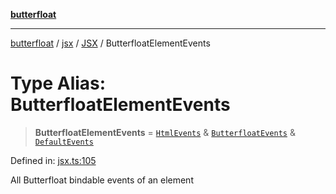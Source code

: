 [**butterfloat**](../../../../../../index.md)

***

[butterfloat](../../../../../../index.md) / [jsx](../../../index.md) / [JSX](../index.md) / ButterfloatElementEvents

# Type Alias: ButterfloatElementEvents

> **ButterfloatElementEvents** = [`HtmlEvents`](HtmlEvents.md) & [`ButterfloatEvents`](../../../../../../interfaces/ButterfloatEvents.md) & [`DefaultEvents`](../../../../../../type-aliases/DefaultEvents.md)

Defined in: [jsx.ts:105](https://github.com/WorldMaker/butterfloat/blob/df545ef96728808e6ed86d129bea41fdc458751b/jsx.ts#L105)

All Butterfloat bindable events of an element

